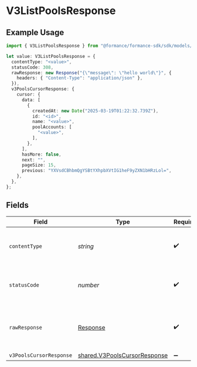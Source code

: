# V3ListPoolsResponse

## Example Usage

```typescript
import { V3ListPoolsResponse } from "@formance/formance-sdk/sdk/models/operations";

let value: V3ListPoolsResponse = {
  contentType: "<value>",
  statusCode: 308,
  rawResponse: new Response("{\"message\": \"hello world\"}", {
    headers: { "Content-Type": "application/json" },
  }),
  v3PoolsCursorResponse: {
    cursor: {
      data: [
        {
          createdAt: new Date("2025-03-19T01:22:32.739Z"),
          id: "<id>",
          name: "<value>",
          poolAccounts: [
            "<value>",
          ],
        },
      ],
      hasMore: false,
      next: "",
      pageSize: 15,
      previous: "YXVsdCBhbmQgYSBtYXhpbXVtIG1heF9yZXN1bHRzLol=",
    },
  },
};
```

## Fields

| Field                                                                               | Type                                                                                | Required                                                                            | Description                                                                         |
| ----------------------------------------------------------------------------------- | ----------------------------------------------------------------------------------- | ----------------------------------------------------------------------------------- | ----------------------------------------------------------------------------------- |
| `contentType`                                                                       | *string*                                                                            | :heavy_check_mark:                                                                  | HTTP response content type for this operation                                       |
| `statusCode`                                                                        | *number*                                                                            | :heavy_check_mark:                                                                  | HTTP response status code for this operation                                        |
| `rawResponse`                                                                       | [Response](https://developer.mozilla.org/en-US/docs/Web/API/Response)               | :heavy_check_mark:                                                                  | Raw HTTP response; suitable for custom response parsing                             |
| `v3PoolsCursorResponse`                                                             | [shared.V3PoolsCursorResponse](../../../sdk/models/shared/v3poolscursorresponse.md) | :heavy_minus_sign:                                                                  | OK                                                                                  |